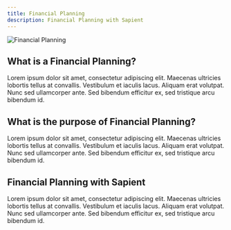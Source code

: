 ```yaml
---
title: Financial Planning
description: Financial Planning with Sapient
---
```


<div>
  <img src="https://sbmedia.blob.core.windows.net/images/still-life-of-business-finance.jpg" srcset="https://sbmedia.blob.core.windows.net/images/still-life-of-business-finance.jpg 2x" alt="Financial Planning"/>
</div>

## What is a Financial Planning?
Lorem ipsum dolor sit amet, consectetur adipiscing elit.
Maecenas ultricies lobortis tellus at convallis.
Vestibulum et iaculis lacus. Aliquam erat volutpat.
Nunc sed ullamcorper ante. Sed bibendum efficitur ex, sed tristique arcu bibendum id.

## What is the purpose of Financial Planning?
Lorem ipsum dolor sit amet, consectetur adipiscing elit.
Maecenas ultricies lobortis tellus at convallis.
Vestibulum et iaculis lacus. Aliquam erat volutpat.
Nunc sed ullamcorper ante. Sed bibendum efficitur ex, sed tristique arcu bibendum id.

## Financial Planning with Sapient
Lorem ipsum dolor sit amet, consectetur adipiscing elit.
Maecenas ultricies lobortis tellus at convallis.
Vestibulum et iaculis lacus. Aliquam erat volutpat.
Nunc sed ullamcorper ante. Sed bibendum efficitur ex, sed tristique arcu bibendum id.
